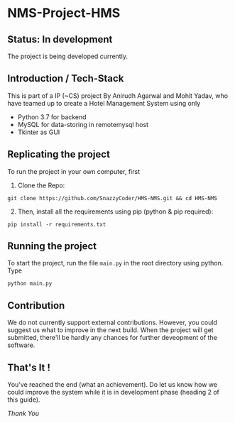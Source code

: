 # NMS-Project-HMS

## Status: In development
The project is being developed currently.

## Introduction / Tech-Stack
This is part of a IP (~CS) project By Anirudh Agarwal and Mohit Yadav, who have teamed up to create a Hotel Management System using only 
* Python 3.7 for backend
* MySQL for data-storing in remotemysql host
* Tkinter as GUI

## Replicating the project
To run the project in your own computer, first

1. Clone the Repo:
```
git clone https://github.com/SnazzyCoder/HMS-NMS.git && cd HMS-NMS
```

2. Then, install all the requirements using pip (python & pip required):
```
pip install -r requirements.txt
```

## Running the project
To start the project, run the file `main.py` in the root directory using python. Type
```
python main.py
```

## Contribution
We do not currently support external contributions. However, you could suggest us what to improve in the next build. When the project will get submitted, there'll be hardly any chances for further deveopment of the software.

## That's It !
You've reached the end (what an achievement). Do let us know how we could improve the system while it is in development phase (heading 2 of this guide).

_Thank You_